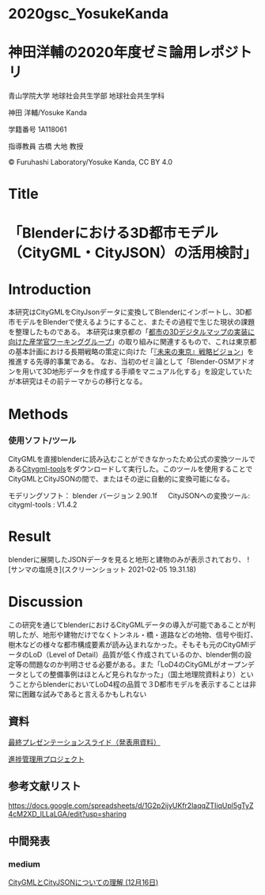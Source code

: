 # 2020gsc_YosukeKanda
# 神田洋輔の2020年度ゼミ論用レポジトリ


青山学院大学 地球社会共生学部 地球社会共生学科

神田 洋輔/Yosuke Kanda

学籍番号 1A118061

指導教員 古橋 大地 教授

© Furuhashi Laboratory/Yosuke Kanda, CC BY 4.0

# Title
# 「Blenderにおける3D都市モデル（CityGML・CityJSON）の活用検討」



# Introduction
本研究はCityGMLをCityJsonデータに変換してBlenderにインポートし、3D都市モデルをBlenderで使えるようにすること、またその過程で生じた現状の課題を整理したものである。
本研究は東京都の「[都市の3Dデジタルマップの実装に向けた産学官ワーキンググループ](https://www.metro.tokyo.lg.jp/tosei/hodohappyo/press/2020/12/02/01.html?fbclid=IwAR3-QD7h1PfpgQiEvRjgQy81s_sau1wuCHF6esaYg1R4WPRpnKeknvzTDdM)」の取り組みに関連するもので、これは東京都の基本計画における長期戦略の策定に向けた「[『未来の東京』戦略ビジョン](https://www.seisakukikaku.metro.tokyo.lg.jp/basic-plan/choki-plan/)」を推進する先導的事業である。
なお、当初のゼミ論として「Blender-OSMアドオンを用いて3D地形データを作成する手順をマニュアル化する」を設定していたが本研究はその前テーマからの移行となる。

# Methods

### 使用ソフト/ツール
CityGMLを直接blenderに読み込むことができなかったため公式の変換ツールである[Citygml-tools](https://github.com/citygml4j/citygml-tools/releases)をダウンロードして実行した。このツールを使用することでCityGMLとCityJSONの間で、またはその逆に自動的に変換可能になる。

モデリングソフト： blender バージョン 2.90.1f 　
CityJSONへの変換ツール: citygml-tools : V1.4.2    


# Result
blenderに展開したJSONデータを見ると地形と建物のみが表示されており、
![サンマの塩焼き](スクリーンショット 2021-02-05 19.31.18) 

# Discussion
この研究を通じてblenderにおけるCityGMLデータの導入が可能であることが判明したが、地形や建物だけでなくトンネル・橋・道路などの地物、信号や街灯、樹木などの様々な都市構成要素が読み込まれなかった。そもそも元のCityGMlデータのLoD（Level of Detail）品質が低く作成されているのか、blender側の設定等の問題なのか判明させる必要がある。また「LoD4のCityGMLがオープンデータとしての整備事例はほとんど見られなかった」（国土地理院資料より）ということからblenderにおいてLoD4程の品質で３D都市モデルを表示することは非常に困難な試みであると言えるかもしれない





## 資料
[最終プレゼンテーションスライド（発表用資料）](https://docs.google.com/presentation/d/1GYH8xZmG5hdMV4ALacE_GjkqrAvXOtAq7JkklfuxvWw/edit#slide=id.gb424d91fe4_1_106)

[進捗管理用プロジェクト](https://github.com/furuhashilab/sotsuron2020/projects/12)  

## 参考文献リスト
https://docs.google.com/spreadsheets/d/1G2p2ijyUKfr2laqqZTIiqUpl5gTyZ4cM2XD_ILLaLGA/edit?usp=sharing

## 中間発表
### medium
[CityGMLとCityJSONについての理解 (12月16日)](https://tidacancan.medium.com/citygml%E3%81%A8cityjson%E3%81%AB%E3%81%A4%E3%81%84%E3%81%A6-%E3%82%A2%E3%83%89%E3%83%99%E3%83%B3%E3%83%88%E3%82%AB%E3%83%AC%E3%83%B3%E3%83%80%E3%83%BC12%E6%9C%8816%E6%97%A5-84cde663c429)




